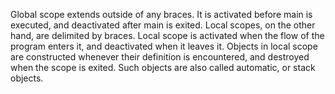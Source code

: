 Global scope extends outside of any braces. It is activated before
main is executed, and deactivated after main is exited. Local scopes,
on the other hand, are delimited by braces. Local scope is activated
when the flow of the program enters it, and deactivated when it leaves
it. Objects in local scope are constructed whenever their definition
is encountered, and destroyed when the scope is exited. Such objects
are also called automatic, or stack objects.
